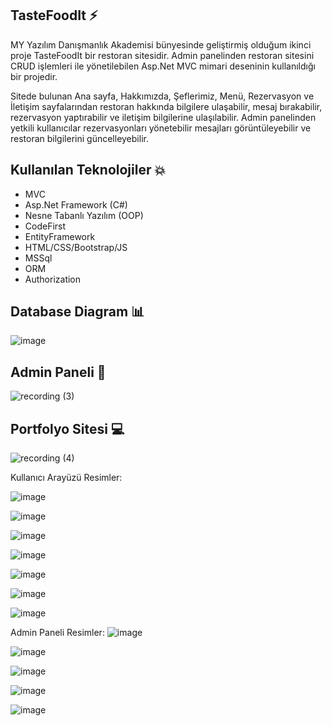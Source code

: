 
## TasteFoodIt ⚡
MY Yazılım Danışmanlık Akademisi bünyesinde geliştirmiş olduğum ikinci proje TasteFoodIt bir restoran sitesidir. Admin panelinden restoran sitesini CRUD işlemleri ile yönetilebilen Asp.Net MVC mimari deseninin kullanıldığı bir projedir. 

Sitede bulunan Ana sayfa, Hakkımızda, Şeflerimiz, Menü, Rezervasyon ve İletişim sayfalarından restoran hakkında bilgilere ulaşabilir, mesaj bırakabilir, rezervasyon yaptırabilir ve iletişim bilgilerine ulaşılabilir.
Admin panelinden yetkili kullanıcılar rezervasyonları yönetebilir mesajları görüntüleyebilir ve restoran bilgilerini güncelleyebilir.

## Kullanılan Teknolojiler 💥
- MVC
- Asp.Net Framework (C#)
- Nesne Tabanlı Yazılım (OOP)
- CodeFirst
- EntityFramework
- HTML/CSS/Bootstrap/JS
- MSSql
- ORM
- Authorization

## Database Diagram 📊

![image](https://github.com/hayrunnisabulut/TasteFoodIt/assets/95770965/bffd8b80-4168-4162-a64e-184d76f1fa04)

## Admin Paneli 👀
![recording (3)](https://github.com/hayrunnisabulut/TasteFoodIt/assets/95770965/cf802239-b092-4eb9-a619-c83dbc477e74)

## Portfolyo Sitesi 💻

![recording (4)](https://github.com/hayrunnisabulut/TasteFoodIt/assets/95770965/4479f234-03be-4d1c-9540-c64361ac6f53)


Kullanıcı Arayüzü Resimler:

![image](https://github.com/hayrunnisabulut/TasteFoodIt/assets/95770965/2ae4f991-409d-4cde-a4ce-092f2a940a42)

![image](https://github.com/hayrunnisabulut/TasteFoodIt/assets/95770965/675df871-c2e8-4d5e-9e17-e77e6312fe1a)

![image](https://github.com/hayrunnisabulut/TasteFoodIt/assets/95770965/e1c22fde-202d-45e8-890f-9935bc175bd5)

![image](https://github.com/hayrunnisabulut/TasteFoodIt/assets/95770965/5da14c4b-6a88-40e1-a78c-ce42e2b0e279)

![image](https://github.com/hayrunnisabulut/TasteFoodIt/assets/95770965/76f7aee7-c33f-463f-a123-3801e8294820)

![image](https://github.com/hayrunnisabulut/TasteFoodIt/assets/95770965/2309fb6e-f1a4-4a6f-9978-57ac6d161dda)

![image](https://github.com/hayrunnisabulut/TasteFoodIt/assets/95770965/b1d983ae-e2d8-4955-bbdd-c724a81b9f99)


Admin Paneli Resimler:
![image](https://github.com/hayrunnisabulut/TasteFoodIt/assets/95770965/1925c628-8ae6-40b9-a166-8770dad5d92d)

![image](https://github.com/hayrunnisabulut/TasteFoodIt/assets/95770965/e20348db-46fc-4d99-9f73-24ca213ee0ad)

![image](https://github.com/hayrunnisabulut/TasteFoodIt/assets/95770965/420a5fd7-a837-4a80-a4a4-7b7fdeede2ad)

![image](https://github.com/hayrunnisabulut/TasteFoodIt/assets/95770965/f2f6969f-f134-48ac-b841-1e144a7a62c0)

![image](https://github.com/hayrunnisabulut/TasteFoodIt/assets/95770965/f6e36880-a226-4228-b158-e916adf6a79f)

